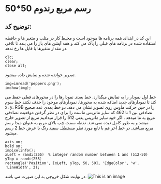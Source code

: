 
# رسم مربع رندوم 50*50
## توضیح کد:
این کد در ابتدای همه برنامه ها موجود است و محیط کار در متلب  و متغیر ها و حافظه استفاده شده در برنامه های قبلی را پاک می کند و همه آپشن های باز را می بندد تا 
تلاقی در مقدار متغیرها یا فایل ها رخ ندهد.
```
clc;
clear;
close all;
```
تصویر خوانده شده و نمایش داده میشود.
```
img=imread('peppers.png');
imshow(img);
```
خط اول نمودار را به نمایش میگذارد. خط بعدی نمودارها را در محورهای فعلی حفظ می کند تا نمودارهای جدید اضافه شده به محورها، نمودارهای موجود را حذف نکنند
خط سوم x، y، RGB را در حین حرکت ماوس روی تصویر نشان می دهد. دو خط بعدی عدد صحیح تصادفی بین 1 تا 462 که سایز ماتریس ماست را برای در نظر گرفتن موقعیت تصادفی مربع به ما میدهد .
اگر خود سایز ماتریس یعنی 512 را قرار میدادیم مربع از تصویر خارج میشد و به طور کامل دیده نمی شد.
نقطه سمت چپ بالای مربع به عنوان مبدا رسم مربع میباشد. در خط آخر هم با تابع مورد نظر مستطیل سفید رنگ با عرض خط 2 رسم میشود.

```
axis on;
hold on;
impixelinfo(); 
xLeft = randi(255)  % integer random number between 1 and (512-50)
yTop = randi(255)
rectangle('Position', [xLeft, yTop, 50, 50], 'EdgeColor', 'w', 'LineWidth', 2);
```

در نهایت شکل خروجی به این صورت می باشد:
![This is an image](https://github.com/semnan-university-ai/image-processing-class-002/blob/main/exercises/mobina-t77/3/3.png)

